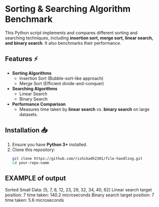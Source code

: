 # Sorting & Searching Algorithm Benchmark 

This Python script implements and compares different sorting and searching techniques, including **insertion sort, merge sort, linear search, and binary search**. It also benchmarks their performance.

## Features ⚡
- **Sorting Algorithms**
  - Insertion Sort (Bubble-sort-like approach)
  - Merge Sort (Efficient divide-and-conquer)
- **Searching Algorithms**
  - Linear Search
  - Binary Search
- **Performance Comparison**
  - Measures time taken by **linear search** vs. **binary search** on large datasets.

## Installation 📥
1. Ensure you have **Python 3+** installed.
2. Clone this repository:
   ```sh
   git clone https://github.com/rishikadh2301/file-handling.git
   cd your-repo-name

## EXAMPLE of output

Sorted Small Data: [5, 7, 8, 12, 23, 29, 32, 34, 40, 62]
Linear search target position: 7   time taken: 140.2 microseconds
Binary search target position: 7   time taken: 5.6 microseconds

